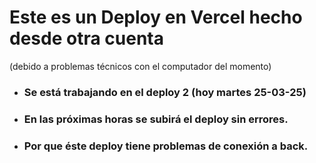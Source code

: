 # Este es un Deploy en Vercel hecho desde otra cuenta
(debido a problemas técnicos con el computador del momento)
- ### Se está trabajando en el deploy 2 (hoy martes 25-03-25)
- ### En las próximas horas se subirá el deploy sin errores.
- ### Por que éste deploy tiene problemas de conexión a back.
